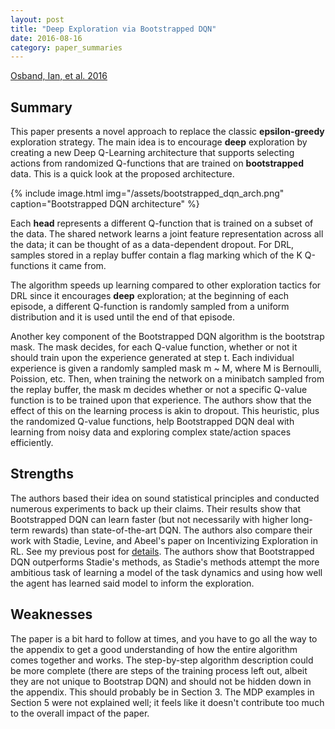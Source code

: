 ```yaml
---
layout: post
title: "Deep Exploration via Bootstrapped DQN"
date: 2016-08-16
category: paper_summaries
---
```


[Osband, Ian, et al. 2016](http://arxiv.org/pdf/1602.04621v3.pdf)

## Summary 

This paper presents a novel approach to replace the classic **epsilon-greedy** exploration strategy. The main idea is to encourage **deep** exploration by creating a new Deep Q-Learning architecture that supports selecting actions from randomized Q-functions that are trained on **bootstrapped** data. This is a quick look at the proposed architecture.

{% include image.html
   img="/assets/bootstrapped_dqn_arch.png"
   caption="Bootstrapped DQN architecture"
%}

Each __head__ represents a different Q-function that is trained on a subset of the data. The shared network learns a joint feature representation across all the data; it can be thought of as a data-dependent dropout. For DRL, samples stored in a replay buffer contain a flag marking which of the K Q-functions it came from. 

The algorithm speeds up learning compared to other exploration tactics for DRL since it encourages **deep** exploration; at the beginning of each episode, a different Q-function is randomly sampled from a uniform distribution and it is used until the end of that episode. 

Another key component of the Bootstrapped DQN algorithm is the bootstrap mask. The mask decides, for each Q-value function, whether or not it should train upon the experience generated at step t. Each individual experience is given a randomly sampled mask m ~ M, where M is Bernoulli, Poission, etc. Then, when training the network on a minibatch sampled from the replay buffer, the mask m decides whether or not a specific Q-value function is to be trained upon that experience. The authors show that the effect of this on the learning process is akin to dropout. This heuristic, plus the randomized Q-value functions, help Bootstrapped DQN deal with learning from noisy data and exploring complex state/action spaces efficiently. 

## Strengths

The authors based their idea on sound statistical principles and conducted numerous experiments to back up their claims. Their results show that Bootstrapped DQN can learn faster (but not necessarily with higher long-term rewards) than state-of-the-art DQN. The authors also compare their work with Stadie, Levine, and Abeel's paper on Incentivizing Exploration in RL. See my previous post for [details](http://pemami4911.github.io/2016/01/22/incentivizing-exploraton-in-rl.html). The authors show that Bootstrapped DQN outperforms Stadie's methods, as Stadie's methods attempt the more ambitious task of learning a model of the task dynamics and using how well the agent has learned said model to inform the exploration. 

## Weaknesses

The paper is a bit hard to follow at times, and you have to go all the way to the appendix to get a good understanding of how the entire algorithm comes together and works. The step-by-step algorithm description could be more complete (there are steps of the training process left out, albeit they are not unique to Bootstrap DQN) and should not be hidden down in the appendix. This should probably be in Section 3. The MDP examples in Section 5 were not explained well; it feels like it doesn't contribute too much to the overall impact of the paper.   
